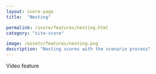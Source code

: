 ```yaml
---
layout: score-page
title:  "Nesting"

permalink: /score/features/nesting.html
category: "site-score"

image: /assets/features/nesting.png
description: "Nesting scores with the scenario process"
---
```


Video feature
